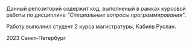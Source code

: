 Данный репозиторий содержит код, выполненый в рамках курсовой работы по дисциплине *"Специальные вопросы программирования"*. 

Работу выполнил студент 2 курса магистратуры, Кабиев Руслан. 

2023 Санкт-Петербург